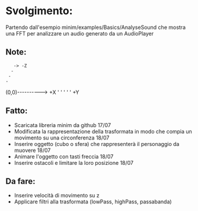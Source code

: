 # Svolgimento:

Partendo dall'esempio minim/examples/Basics/AnalyseSound che mostra una FFT per analizzare un audio generato da un AudioPlayer

## Note:
	   -> -Z
	  -
	 -
	-
(0,0)----------> +X
	'
	'
	'
	'
	'
	+Y

## Fatto:

* Scaricata libreria minim da github 17/07
* Modificata la rappresentazione della trasformata in modo che compia un movimento su una circonferenza 18/07
* Inserire oggetto (cubo o sfera) che rappresenterà il personaggio da muovere 18/07
* Animare l'oggetto con tasti freccia 18/07
* Inserire ostacoli e limitare la loro posizione 18/07

## Da fare:

* Inserire velocità di movimento su z
* Applicare filtri alla trasformata (lowPass, highPass, passabanda)